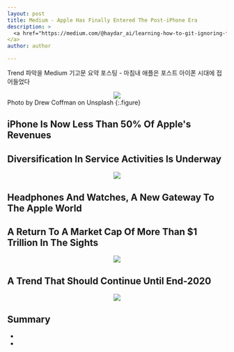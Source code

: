 ```yaml
---
layout: post
title: Medium - Apple Has Finally Entered The Post-iPhone Era
description: >
  <a href="https://medium.com/@haydar_ai/learning-how-to-git-ignoring-files-and-folders-using-gitignore-177556afdbe3">원문 - Sylvain Saurel
</a>
author: author

---
```


Trend 파악을 Medium 기고문 요약 포스팅 - 마침내 애플은 포스트 아이폰 시대에 접어들었다

<center>
<img src="https://miro.medium.com/max/700/1*8y1nxhqjRrNJwzYGe7JENQ.jpeg"/>
</center>
Photo by Drew Coffman on Unsplash
{:.figure}

## iPhone Is Now Less Than 50% Of Apple's Revenues

## Diversification In Service Activities Is Underway

<center>
<img src="https://miro.medium.com/max/700/1*f8qT75EEkVblYqOIL7hg4g.png"/>
</center>

## Headphones And Watches, A New Gateway To The Apple World

## A Return To A Market Cap Of More Than $1 Trillion In The Sights

<center>
<img src="https://miro.medium.com/max/700/1*a8lgfxbjmrr4F7bcScy4cw.png"/>
</center>

## A Trend That Should Continue Until End-2020

<center>
<img src="https://miro.medium.com/max/700/1*VD89ddUEa3f5tVdK-r2sTQ.png"/>
</center>

## Summary
*
*
